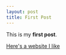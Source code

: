 ```yaml
---
layout: post
title: First Post
---
```


This is my **first post**.

[Here's a website I like](https://www.ultimate-guitar.com/top/tabs)
